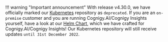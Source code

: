 !!! warning "Important announcement"
    With release v4.30.0, we have officially marked our [Kubernetes](https://github.com/cognigy/kubernetes) repository as `deprecated`. If you are an `on-premise` customer and you are running Cognigy.AI/Cognigy Insights yourself, have a look at our [Helm Chart](https://github.com/cognigy/cognigy-ai-helm-chart), which we have crafted for Cognigy.AI/Cognigy Insights! Our Kubernetes repository will still receive updates `until 31st December 2022`.